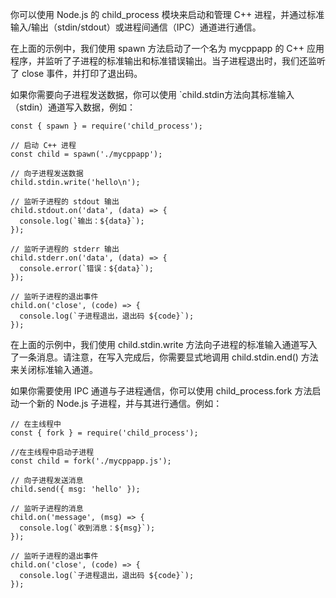 你可以使用 Node.js 的 child_process 模块来启动和管理 C++ 进程，并通过标准输入/输出（stdin/stdout）或进程间通信（IPC）通道进行通信。


在上面的示例中，我们使用 spawn 方法启动了一个名为 mycppapp 的 C++ 应用程序，并监听了子进程的标准输出和标准错误输出。当子进程退出时，我们还监听了 close 事件，并打印了退出码。

如果你需要向子进程发送数据，你可以使用 `child.stdin方法向其标准输入（stdin）通道写入数据，例如：
```
const { spawn } = require('child_process');

// 启动 C++ 进程
const child = spawn('./mycppapp');

// 向子进程发送数据
child.stdin.write('hello\n');

// 监听子进程的 stdout 输出
child.stdout.on('data', (data) => {
  console.log(`输出：${data}`);
});

// 监听子进程的 stderr 输出
child.stderr.on('data', (data) => {
  console.error(`错误：${data}`);
});

// 监听子进程的退出事件
child.on('close', (code) => {
  console.log(`子进程退出，退出码 ${code}`);
});
```
在上面的示例中，我们使用 child.stdin.write 方法向子进程的标准输入通道写入了一条消息。请注意，在写入完成后，你需要显式地调用 child.stdin.end() 方法来关闭标准输入通道。

如果你需要使用 IPC 通道与子进程通信，你可以使用 child_process.fork 方法启动一个新的 Node.js 子进程，并与其进行通信。例如：

```
// 在主线程中
const { fork } = require('child_process');

//在主线程中启动子进程
const child = fork('./mycppapp.js');

// 向子进程发送消息
child.send({ msg: 'hello' });

// 监听子进程的消息
child.on('message', (msg) => {
  console.log(`收到消息：${msg}`);
});

// 监听子进程的退出事件
child.on('close', (code) => {
  console.log(`子进程退出，退出码 ${code}`);
});
```
